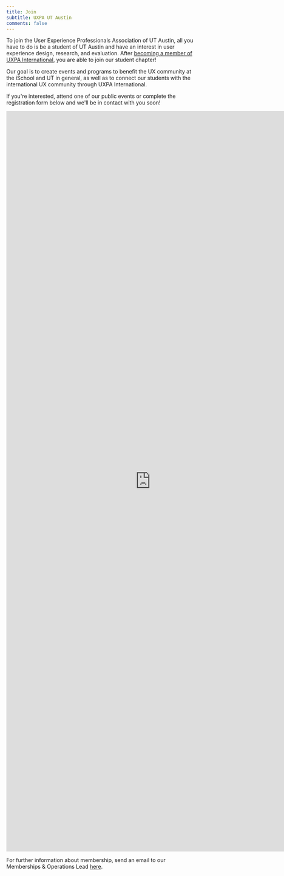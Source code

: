 ```yaml
---
title: Join
subtitle: UXPA UT Austin
comments: false
---
```


To join the User Experience Professionals Association of UT Austin, all you have to do is be a student of UT Austin and have an interest in user experience design, research, and evaluation. After [becoming a member of UXPA International](https://uxpa.org/membership/student-member), you are able to join our student chapter!

Our goal is to create events and programs to benefit the UX community at the iSchool and UT in general, as well as to connect our students with the international UX community through UXPA International.

If you're interested, attend one of our public events or complete the registration form below and we'll be in contact with you soon!

<iframe src="https://docs.google.com/forms/d/e/1FAIpQLSd15p_X32LsKsSp5rx-zXLWNPrm0avExSj3nbyigug_JA4Qdw/viewform?embedded=true" width="760" height="1950" frameborder="0" marginheight="0" marginwidth="0">Loading...</iframe>

For further information about membership, send an email to our Memberships & Operations Lead [here](mailto:kegolden12@gmail.com).
